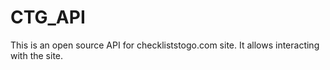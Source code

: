 CTG_API
=======

This is an open source API for checkliststogo.com site.  It allows interacting with the site.
